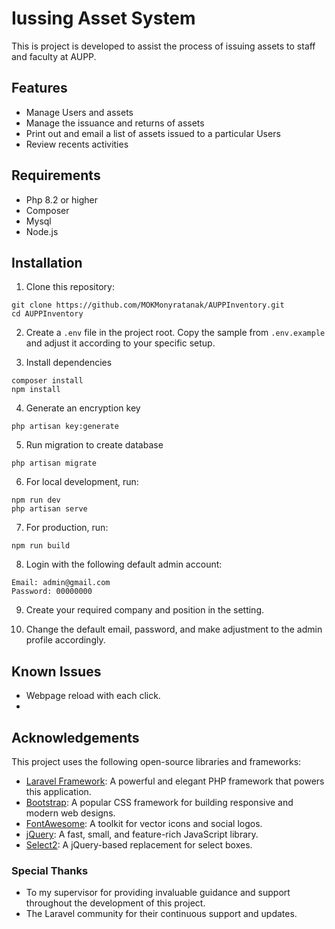 
# Iussing Asset System

This is project is developed to assist the process of issuing assets to staff and faculty at AUPP.

## Features

- Manage Users and assets
- Manage the issuance and returns of assets
- Print out and email a list of assets issued to a particular Users
- Review recents activities

## Requirements

- Php 8.2 or higher
- Composer
- Mysql
- Node.js

## Installation

1. Clone this repository:
```
git clone https://github.com/MOKMonyratanak/AUPPInventory.git
cd AUPPInventory
```

2. Create a `.env` file in the project root. Copy the sample from `.env.example` and adjust it according to your specific setup.

3. Install dependencies
```
composer install
npm install
```

4. Generate an encryption key
```
php artisan key:generate
```

5. Run migration to create database
```
php artisan migrate
```

6. For local development, run:
```
npm run dev
php artisan serve
```

7. For production, run:
```
npm run build
```

8. Login with the following default admin account:
```
Email: admin@gmail.com
Password: 00000000
```

9. Create your required company and position in the setting.

10. Change the default email, password, and make adjustment to the admin profile accordingly.

## Known Issues
- Webpage reload with each click.
- 
## Acknowledgements

This project uses the following open-source libraries and frameworks:

- [Laravel Framework](https://laravel.com/): A powerful and elegant PHP framework that powers this application.
- [Bootstrap](https://getbootstrap.com/): A popular CSS framework for building responsive and modern web designs.
- [FontAwesome](https://fontawesome.com/): A toolkit for vector icons and social logos.
- [jQuery](https://jquery.com/): A fast, small, and feature-rich JavaScript library.
- [Select2](https://select2.org/): A jQuery-based replacement for select boxes.

### Special Thanks

- To my supervisor for providing invaluable guidance and support throughout the development of this project.
- The Laravel community for their continuous support and updates.
